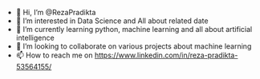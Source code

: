 - 👋 Hi, I’m @RezaPradikta
- 👀 I’m interested in Data Science and All about related date
- 🌱 I’m currently learning python, machine learning and all about artificial intelligence
- 💞️ I’m looking to collaborate on various projects about machine learning
- 📫 How to reach me on https://www.linkedin.com/in/reza-pradikta-53564155/

<!---
RezaPradikta/RezaPradikta is a ✨ special ✨ repository because its `README.md` (this file) appears on your GitHub profile.
You can click the Preview link to take a look at your changes.
--->
